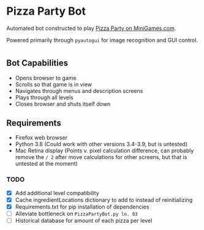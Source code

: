 # Pizza Party Bot

Automated bot constructed to play [Pizza Party on MiniGames.com](https://www.minigames.com/games/pizza-party). 

Powered primarily through `pyautogui` for image recognition and GUI control.
#

## Bot Capabilities
- Opens browser to game
- Scrolls so that game is in view
- Navigates through menus and description screens
- Plays through all levels
- Closes browser and shuts itself down

## Requirements
- Firefox web browser
- Python 3.8 (Could work with other versions 3.4-3.9, but is untested)
- Mac Retina display (Points v. pixel calculation difference, can probably remove the `/ 2` after move calculations for other screens, but that is untested at the moment)

### TODO
- [x] Add additional level compatibility
- [x] Cache ingredientLocations dictionary to add to instead of reinitializing
- [x] Requirements.txt for pip installation of dependencies
- [ ] Alleviate bottleneck on `PizzaPartyBot.py ln. 83`
- [ ] Historical database for amount of each pizza per level
